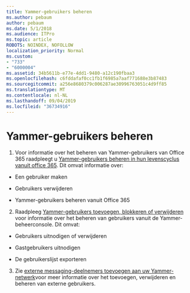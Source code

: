 ```yaml
---
title: Yammer-gebruikers beheren
ms.author: pebaum
author: pebaum
ms.date: 5/1/2018
ms.audience: ITPro
ms.topic: article
ROBOTS: NOINDEX, NOFOLLOW
localization_priority: Normal
ms.custom:
- "733"
- "6000004"
ms.assetid: 34b5611b-e77e-4dd1-9480-a12c190fbaa3
ms.openlocfilehash: c6fddafaf0cc1fb1f6985a7aaf771688e3b87483
ms.sourcegitcommit: a256e8680379c006287ae30996763051c4d9ff85
ms.translationtype: MT
ms.contentlocale: nl-NL
ms.lasthandoff: 09/04/2019
ms.locfileid: "36734916"
---
```

# <a name="managing-yammer-users"></a>Yammer-gebruikers beheren

1. Voor informatie over het beheren van Yammer-gebruikers van Office 365 raadpleegt u [Yammer-gebruikers beheren in hun levenscyclus vanuit office 365](https://docs.microsoft.com/yammer/manage-yammer-users/manage-users-across-their-lifecycle). Dit omvat informatie over:

  - Een gebruiker maken

  - Gebruikers verwijderen

  - Yammer-gebruikers beheren vanuit Office 365

2. Raadpleeg [Yammer-gebruikers toevoegen, blokkeren of verwijderen](http://alchemyportal.azurewebsites.net/Rule/ManageYammer%20users%20across%20their%20lifecycle%20from%20Office%20365) voor informatie over het beheren van gebruikers vanuit de Yammer-beheerconsole. Dit omvat:

  - Gebruikers uitnodigen of verwijderen

  - Gastgebruikers uitnodigen

  - De gebruikerslijst exporteren

3. Zie [externe messaging-deelnemers toevoegen aan uw Yammer-netwerk](https://docs.microsoft.com/yammer/work-with-external-users/add-external-participants)voor meer informatie over het toevoegen, verwijderen en beheren van externe gebruikers.
